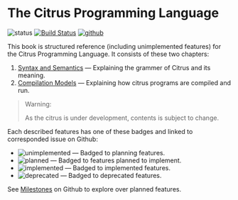 # The Citrus Programming Language
![status](https://img.shields.io/badge/status-WIP-red)
[![Build Status](https://www.travis-ci.com/watcol/citrus.svg?branch=main)](https://www.travis-ci.com/watcol/citrus)
[![github](https://img.shields.io/badge/-view%20on%20github-grey?logo=github)](https://github.com/watcol/citrus)

This book is structured reference (including unimplemented features) for
the Citrus Programming Language. It consists of these two chapters:

1. [Syntax and Semantics](syntax.md) &mdash; Explaining the grammer of Citrus and its meaning.
2. [Compilation Models](models.md) &mdash; Explaining how citrus programs are compiled and run.

> Warning:
>
> As the citrus is under development, contents is subject to change.

Each described features has one of these badges and linked to corresponded issue on Github:

- ![unimplemented](https://img.shields.io/badge/status-plannning-violet) &mdash; Badged to planning features.
- ![planned](https://img.shields.io/badge/status-planned:%200.1.0-blue) &mdash; Badged to features planned to implement.
- ![implemented](https://img.shields.io/badge/status-implemented:%200.1.0-brightgreen) &mdash; Badged to implemented features.
- ![deprecated](https://img.shields.io/badge/status-deprecated:%200.1.0-red) &mdash; Badged to deprecated features.

See [Milestones](https://github.com/watcol/citrus) on Github to explore over planned features.
